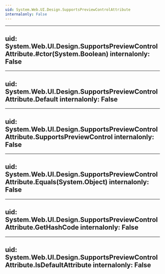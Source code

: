 ```yaml
---
uid: System.Web.UI.Design.SupportsPreviewControlAttribute
internalonly: False
---
```


---
uid: System.Web.UI.Design.SupportsPreviewControlAttribute.#ctor(System.Boolean)
internalonly: False
---

---
uid: System.Web.UI.Design.SupportsPreviewControlAttribute.Default
internalonly: False
---

---
uid: System.Web.UI.Design.SupportsPreviewControlAttribute.SupportsPreviewControl
internalonly: False
---

---
uid: System.Web.UI.Design.SupportsPreviewControlAttribute.Equals(System.Object)
internalonly: False
---

---
uid: System.Web.UI.Design.SupportsPreviewControlAttribute.GetHashCode
internalonly: False
---

---
uid: System.Web.UI.Design.SupportsPreviewControlAttribute.IsDefaultAttribute
internalonly: False
---
